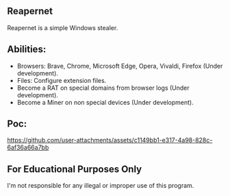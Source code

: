 ## Reapernet
Reapernet is a simple Windows stealer.

## Abilities:
 -  Browsers: Brave, Chrome, Microsoft Edge, Opera, Vivaldi, Firefox (Under development).
 -  Files: Configure extension files.
 -  Become a RAT on special domains from browser logs (Under development).
 -  Become a Miner on non special devices (Under development).

## Poc:
https://github.com/user-attachments/assets/c1149bb1-e317-4a98-828c-6af36a66a7bb

## For Educational Purposes Only
I'm not responsible for any illegal or improper use of this program.
